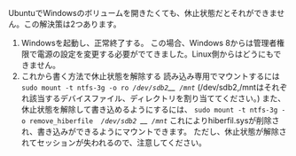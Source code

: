 UbuntuでWindowsのボリュームを開きたくても、休止状態だとそれができません。この解決策は2つあります。
1. Windowsを起動し、正常終了する。
この場合、Windows 8からは管理者権限で電源の設定を変更する必要がでてきました。Linux側からはどうにもできません。
2. これから書く方法で休止状態を解除する 
 読み込み専用でマウントするには
`sudo mount -t ntfs-3g -o ro `_`/dev/sdb2`__` /mnt`_
(/dev/sdb2,/mntはそれぞれ該当するデバイスファイル、ディレクトリを割り当ててください。)
また、休止状態を解除して書き込めるようにするには、
`sudo mount -t ntfs-3g -o remove_hiberfile  `_`/dev/sdb2 `__` /mnt`_
これによりhiberfil.sysが削除され、書き込みができるようにマウントできます。
ただし、休止状態が解除されてセッションが失われるので、注意してください。
